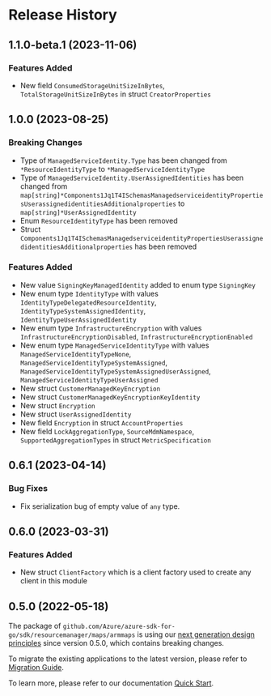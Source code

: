 # Release History

## 1.1.0-beta.1 (2023-11-06)
### Features Added

- New field `ConsumedStorageUnitSizeInBytes`, `TotalStorageUnitSizeInBytes` in struct `CreatorProperties`


## 1.0.0 (2023-08-25)
### Breaking Changes

- Type of `ManagedServiceIdentity.Type` has been changed from `*ResourceIdentityType` to `*ManagedServiceIdentityType`
- Type of `ManagedServiceIdentity.UserAssignedIdentities` has been changed from `map[string]*Components1Jq1T4ISchemasManagedserviceidentityPropertiesUserassignedidentitiesAdditionalproperties` to `map[string]*UserAssignedIdentity`
- Enum `ResourceIdentityType` has been removed
- Struct `Components1Jq1T4ISchemasManagedserviceidentityPropertiesUserassignedidentitiesAdditionalproperties` has been removed

### Features Added

- New value `SigningKeyManagedIdentity` added to enum type `SigningKey`
- New enum type `IdentityType` with values `IdentityTypeDelegatedResourceIdentity`, `IdentityTypeSystemAssignedIdentity`, `IdentityTypeUserAssignedIdentity`
- New enum type `InfrastructureEncryption` with values `InfrastructureEncryptionDisabled`, `InfrastructureEncryptionEnabled`
- New enum type `ManagedServiceIdentityType` with values `ManagedServiceIdentityTypeNone`, `ManagedServiceIdentityTypeSystemAssigned`, `ManagedServiceIdentityTypeSystemAssignedUserAssigned`, `ManagedServiceIdentityTypeUserAssigned`
- New struct `CustomerManagedKeyEncryption`
- New struct `CustomerManagedKeyEncryptionKeyIdentity`
- New struct `Encryption`
- New struct `UserAssignedIdentity`
- New field `Encryption` in struct `AccountProperties`
- New field `LockAggregationType`, `SourceMdmNamespace`, `SupportedAggregationTypes` in struct `MetricSpecification`


## 0.6.1 (2023-04-14)
### Bug Fixes

- Fix serialization bug of empty value of `any` type.


## 0.6.0 (2023-03-31)
### Features Added

- New struct `ClientFactory` which is a client factory used to create any client in this module


## 0.5.0 (2022-05-18)

The package of `github.com/Azure/azure-sdk-for-go/sdk/resourcemanager/maps/armmaps` is using our [next generation design principles](https://azure.github.io/azure-sdk/general_introduction.html) since version 0.5.0, which contains breaking changes.

To migrate the existing applications to the latest version, please refer to [Migration Guide](https://aka.ms/azsdk/go/mgmt/migration).

To learn more, please refer to our documentation [Quick Start](https://aka.ms/azsdk/go/mgmt).